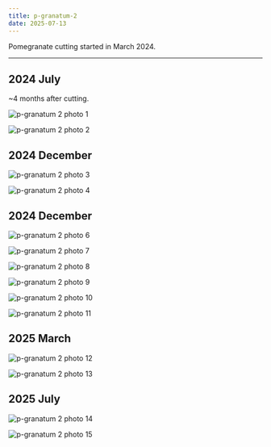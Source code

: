 ```yaml
---
title: p-granatum-2
date: 2025-07-13
---
```


Pomegranate cutting started in March 2024.

---

## 2024 July

~4 months after cutting.

![p-granatum 2 photo 1](/images/grow-logs/p-granatum-2-photo-1.png)

![p-granatum 2 photo 2](/images/grow-logs/p-granatum-2-photo-2.png)

## 2024 December

![p-granatum 2 photo 3](/images/grow-logs/p-granatum-2-photo-3.jpg)

![p-granatum 2 photo 4](/images/grow-logs/p-granatum-2-photo-4.jpg)

## 2024 December

![p-granatum 2 photo 6](/images/grow-logs/p-granatum-2-photo-6.jpg)

![p-granatum 2 photo 7](/images/grow-logs/p-granatum-2-photo-7.jpg)

![p-granatum 2 photo 8](/images/grow-logs/p-granatum-2-photo-8.jpg)

![p-granatum 2 photo 9](/images/grow-logs/p-granatum-2-photo-9.jpg)

![p-granatum 2 photo 10](/images/grow-logs/p-granatum-2-photo-10.jpg)

![p-granatum 2 photo 11](/images/grow-logs/p-granatum-2-photo-11.jpg)

## 2025 March

![p-granatum 2 photo 12](/images/grow-logs/p-granatum-2-photo-12.jpg)

![p-granatum 2 photo 13](/images/grow-logs/p-granatum-2-photo-13.jpg)

## 2025 July

![p-granatum 2 photo 14](/images/grow-logs/p-granatum-2-photo-14.jpg)

![p-granatum 2 photo 15](/images/grow-logs/p-granatum-2-photo-15.jpg)
